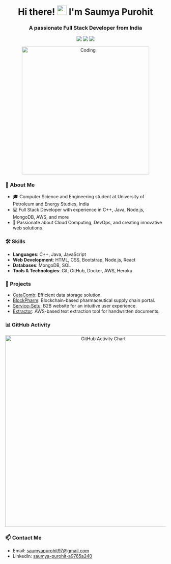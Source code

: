 <!-- Replace with your personal information -->
<h1 align="center">Hi there! <img src="https://raw.githubusercontent.com/MartinHeinz/MartinHeinz/master/wave.gif" width="30px"> I'm Saumya Purohit</h1>

<h3 align="center">A passionate Full Stack Developer from India</h3>

<p align="center">
  <a href="https://www.linkedin.com/in/saumya-purohit-a9765a240/"><img src="https://img.shields.io/badge/-LinkedIn-blue?style=flat-square&logo=Linkedin&logoColor=white&link=https://www.linkedin.com/in/saumya-purohit-a9765a240/"/></a>
  <a href="https://github.com/Saumya-Purohit"><img src="https://img.shields.io/badge/-GitHub-black?style=flat-square&logo=Github&logoColor=white&link=https://github.com/Saumya-Purohit"/></a>
  <a href="https://saumya-purohit.netlify.app/"><img src="https://img.shields.io/badge/-Portfolio-9cf?style=flat-square&link=https://saumya-purohit.netlify.app/"/></a>
</p>

<p align="center">
  <img src="https://media.giphy.com/media/ASd0Ukj0y3qMM/giphy.gif" alt="Coding" width="400"/>
</p>

### 🌟 About Me
- 🎓 Computer Science and Engineering student at University of Petroleum and Energy Studies, India
- 💻 Full Stack Developer with experience in C++, Java, Node.js, MongoDB, AWS, and more
- 🚀 Passionate about Cloud Computing, DevOps, and creating innovative web solutions

### 🛠️ Skills
- **Languages**: C++, Java, JavaScript
- **Web Development**: HTML, CSS, Bootstrap, Node.js, React
- **Databases**: MongoDB, SQL
- **Tools & Technologies**: Git, GitHub, Docker, AWS, Heroku

### 💼 Projects
<!-- Add your top repositories with links and descriptions -->
- [CataComb](https://github.com/Saumya-Purohit/Catacomb): Efficient data storage solution.
- [BlockPharm](https://github.com/Saumya-Purohit/BlockPharm--supply-chain-truffle-react-main): Blockchain-based pharmaceutical supply chain portal.
- [Service-Setu](https://github.com/Saumya-Purohit/Service-Setu): B2B website for an intuitive user experience.
- [Extractor](https://github.com/Saumya-Purohit/AWS-Extractor): AWS-based text extraction tool for handwritten documents.

### 📊 GitHub Activity
<!-- Add a dynamically generated commit chart using a service like https://github.com/ashutosh00710/github-readme-activity-graph -->
<p align="center">
  <img src="https://github-readme-activity-graph.vercel.app/graph?username=Saumya-Purohit&theme=xcode" alt="GitHub Activity Chart" width="600"/>
</p>


### 📫 Contact Me
- Email: saumyapurohit97@gmail.com
- LinkedIn: [saumya-purohit-a9765a240](https://www.linkedin.com/in/saumya-purohit-a9765a240/)
